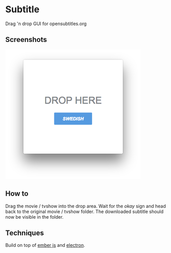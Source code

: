 # Subtitle

Drag 'n drop GUI for opensubtitles.org

## Screenshots

![resources/ps.png](resources/ps.png)

## How to

Drag the movie / tvshow into the drop area. Wait for the *okay* sign and head back to the original movie / tvshow folder. The downloaded subtitle should now be visible in the folder.

## Techniques

Build on top of [ember js](http://emberjs.com/) and [electron](http://electron.atom.io/).